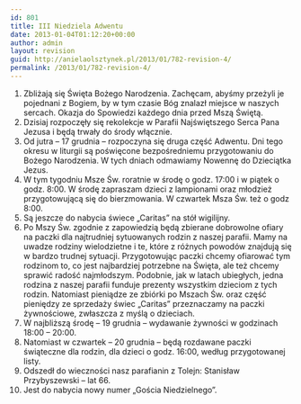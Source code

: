 ```yaml
---
id: 801
title: III Niedziela Adwentu
date: 2013-01-04T01:12:20+00:00
author: admin
layout: revision
guid: http://anielaolsztynek.pl/2013/01/782-revision-4/
permalink: /2013/01/782-revision-4/
---
```

  1. Zbliżają się Święta Bożego Narodzenia. Zachęcam, abyśmy przeżyli je pojednani z Bogiem, by w tym czasie Bóg znalazł miejsce w naszych sercach. Okazja do Spowiedzi każdego dnia przed Mszą Świętą.
  2. Dzisiaj rozpoczęły się rekolekcje w Parafii Najświętszego Serca Pana Jezusa i będą trwały do środy włącznie.
  3. Od jutra &#8211; 17 grudnia &#8211; rozpoczyna się druga część Adwentu. Dni tego okresu w liturgii są poświęcone bezpośredniemu przygotowaniu do Bożego Narodzenia. W tych dniach odmawiamy Nowennę do Dzieciątka Jezus.
  4. W tym tygodniu Msze Św. roratnie w środę o godz. 17:00 i w piątek o godz. 8:00. W środę zapraszam dzieci z lampionami oraz młodzież przygotowującą się do bierzmowania. W czwartek Msza Św. też o godz 8:00.
  5. Są jeszcze do nabycia świece &#8222;Caritas&#8221; na stół wigilijny.
  6. Po Mszy Św. zgodnie z zapowiedzią będą zbierane dobrowolne ofiary na paczki dla najtrudniej sytuowanych rodzin z naszej parafii. Mamy na uwadze rodziny wielodzietne i te, które z różnych powodów znajdują się w bardzo trudnej sytuacji. Przygotowując paczki chcemy ofiarować tym rodzinom to, co jest najbardziej potrzebne na Święta, ale też chcemy sprawić radość najmłodszym. Podobnie, jak w latach ubiegłych, jedna rodzina z naszej parafii funduje prezenty wszystkim dzieciom z tych rodzin. Natomiast pieniądze ze zbiórki po Mszach Św. oraz część pieniędzy ze sprzedaży świec &#8222;Caritas&#8221; przeznaczamy na paczki żywnościowe, zwłaszcza z myślą o dzieciach.
  7. W najbliższą środę &#8211; 19 grudnia &#8211; wydawanie żywności w godzinach 18:00 &#8211; 20:00.
  8. Natomiast w czwartek &#8211; 20 grudnia &#8211; będą rozdawane paczki świąteczne dla rodzin, dla dzieci o godz. 16:00, według przygotowanej listy.
  9. Odszedł do wieczności nasz parafianin z Tolejn: Stanisław Przybyszewski &#8211; lat 66.
 10. Jest do nabycia nowy numer &#8222;Gościa Niedzielnego&#8221;.